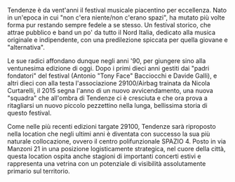 Tendenze è da vent'anni il festival musicale piacentino per eccellenza. Nato in un'epoca in cui "non c'era niente/non c'erano spazi", ha mutato più volte forma pur restando sempre fedele a se stesso. Un festival storico, che attrae pubblico e band un po' da tutto il Nord Italia, dedicato alla musica originale e indipendente, con una predilezione spiccata per quella giovane e "alternativa".

Le sue radici affondano dunque negli anni '90, per giungere sino alla ventunesima edizione di oggi. Dopo i primi dieci anni gestiti dai "padri fondatori" del festival (Antonio "Tony Face" Bacciocchi e Davide Galli), e altri dieci con alla testa l'associazione 29100/Airbag trainata da Nicola Curtarelli, il 2015 segna l'anno di un nuovo avvicendamento, una nuova "squadra"  che all'ombra di Tendenze ci è cresciuta e che ora prova a ritagliarsi un nuovo piccolo pezzettino nella lunga, bellissima storia di questo festival.

Come nelle più recenti edizioni targate 29100, Tendenze sarà riproposto nella location che negli ultimi anni è diventata con successo la sua più naturale collocazione, ovvero il centro polifunzionale SPAZIO 4. Posto in via Manzoni 21 in una posizione logisticamente strategica, nel cuore della città, questa location ospita anche stagioni di importanti concerti estivi e rappresenta una vetrina con un potenziale di visibilità assolutamente primario sul territorio.
